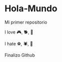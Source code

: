 # Hola-Mundo

Mi primer repositorio

I love :video_game:, :dog2:, :sleeping_bed:

I hate :soccer:, :spider:, :partying_face:

Finalizo Github
